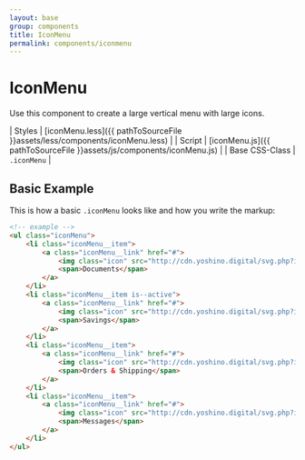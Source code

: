 ```yaml
---
layout: base
group: components
title: IconMenu
permalink: components/iconmenu
---
```


# IconMenu

<p class="intro">Use this component to create a large vertical menu with large icons.</p>

| Styles         | [iconMenu.less]({{ pathToSourceFile }}assets/less/components/iconMenu.less) |
| Script         | [iconMenu.js]({{ pathToSourceFile }}assets/js/components/iconMenu.js)       |
| Base CSS-Class | `.iconMenu`                                                               |

## Basic Example

This is how a basic `.iconMenu` looks like and how you write the markup:

```html
<!-- example -->
<ul class="iconMenu">
    <li class="iconMenu__item">
        <a class="iconMenu__link" href="#">
            <img class="icon" src="http://cdn.yoshino.digital/svg.php?id=icon-016" />
            <span>Documents</span>
        </a>
    </li>
    <li class="iconMenu__item is--active">
        <a class="iconMenu__link" href="#">
            <img class="icon" src="http://cdn.yoshino.digital/svg.php?id=icon-029" />
            <span>Savings</span>
        </a>
    </li>
    <li class="iconMenu__item">
        <a class="iconMenu__link" href="#">
            <img class="icon" src="http://cdn.yoshino.digital/svg.php?id=icon-034" />
            <span>Orders & Shipping</span>
        </a>
    </li>
    <li class="iconMenu__item">
        <a class="iconMenu__link" href="#">
            <img class="icon" src="http://cdn.yoshino.digital/svg.php?id=icon-038" />
            <span>Messages</span>
        </a>
    </li>
</ul>
```